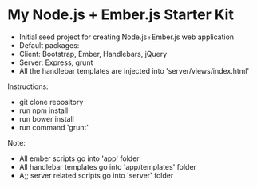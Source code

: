 My Node.js + Ember.js Starter Kit
=================================

* Initial seed project for creating Node.js+Ember.js web application
* Default packages:
 * Client: Bootstrap, Ember, Handlebars, jQuery
 * Server: Express, grunt
* All the handlebar templates are injected into 'server/views/index.html'

Instructions:
* git clone repository
* run npm install
* run bower install
* run command 'grunt'

Note:
* All ember scripts go into 'app' folder
* All handlebar templates go into 'app/templates' folder
* A;; server related scripts go into 'server' folder